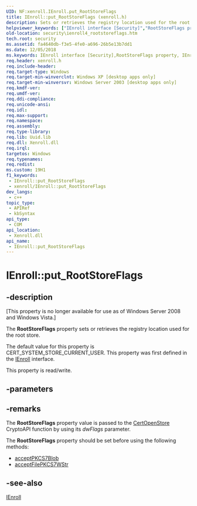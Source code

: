 ```yaml
---
UID: NF:xenroll.IEnroll.put_RootStoreFlags
title: IEnroll::put_RootStoreFlags (xenroll.h)
description: Sets or retrieves the registry location used for the root store.
helpviewer_keywords: ["IEnroll interface [Security]","RootStoreFlags property","IEnroll.RootStoreFlags","IEnroll.put_RootStoreFlags","IEnroll::RootStoreFlags","IEnroll::get_RootStoreFlags","IEnroll::put_RootStoreFlags","RootStoreFlags property [Security]","RootStoreFlags property [Security]","IEnroll interface","put_RootStoreFlags","security.ienroll4_rootstoreflags","xenroll/IEnroll::RootStoreFlags","xenroll/IEnroll::get_RootStoreFlags","xenroll/IEnroll::put_RootStoreFlags"]
old-location: security\ienroll4_rootstoreflags.htm
tech.root: security
ms.assetid: fa4640db-f3e5-4fe0-a696-26b5e13b7dd1
ms.date: 12/05/2018
ms.keywords: IEnroll interface [Security],RootStoreFlags property, IEnroll.RootStoreFlags, IEnroll.put_RootStoreFlags, IEnroll::RootStoreFlags, IEnroll::get_RootStoreFlags, IEnroll::put_RootStoreFlags, RootStoreFlags property [Security], RootStoreFlags property [Security],IEnroll interface, put_RootStoreFlags, security.ienroll4_rootstoreflags, xenroll/IEnroll::RootStoreFlags, xenroll/IEnroll::get_RootStoreFlags, xenroll/IEnroll::put_RootStoreFlags
req.header: xenroll.h
req.include-header: 
req.target-type: Windows
req.target-min-winverclnt: Windows XP [desktop apps only]
req.target-min-winversvr: Windows Server 2003 [desktop apps only]
req.kmdf-ver: 
req.umdf-ver: 
req.ddi-compliance: 
req.unicode-ansi: 
req.idl: 
req.max-support: 
req.namespace: 
req.assembly: 
req.type-library: 
req.lib: Uuid.lib
req.dll: Xenroll.dll
req.irql: 
targetos: Windows
req.typenames: 
req.redist: 
ms.custom: 19H1
f1_keywords:
 - IEnroll::put_RootStoreFlags
 - xenroll/IEnroll::put_RootStoreFlags
dev_langs:
 - c++
topic_type:
 - APIRef
 - kbSyntax
api_type:
 - COM
api_location:
 - Xenroll.dll
api_name:
 - IEnroll::put_RootStoreFlags
---
```


# IEnroll::put_RootStoreFlags


## -description

<p class="CCE_Message">[This property is no longer available for use as of Windows Server 2008 and Windows Vista.]

The <b>RootStoreFlags</b> property sets or retrieves the registry location used for the root store.

The default value for  this property  is CERT_SYSTEM_STORE_CURRENT_USER. This property was first defined in the <a href="/windows/desktop/api/xenroll/nn-xenroll-ienroll">IEnroll</a> interface.

This property is read/write.

## -parameters

## -remarks

The <b>RootStoreFlags</b> property value is passed to the 
<a href="/windows/desktop/api/wincrypt/nf-wincrypt-certopenstore">CertOpenStore</a> CryptoAPI function by using  its <i>dwFlags</i> parameter.


The <b>RootStoreFlags</b> property should be set before using the following methods:

<ul>
<li>
<a href="/windows/desktop/api/xenroll/nf-xenroll-ienroll-acceptpkcs7blob">acceptPKCS7Blob</a>
</li>
<li>
<a href="/windows/desktop/api/xenroll/nf-xenroll-ienroll-acceptfilepkcs7wstr">acceptFilePKCS7WStr</a>
</li>
</ul>

## -see-also

<a href="/windows/desktop/api/xenroll/nn-xenroll-ienroll4">IEnroll</a>

